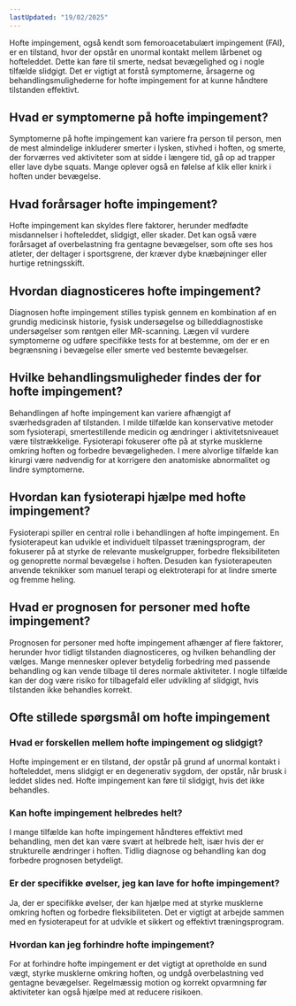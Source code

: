 ```yaml
---
lastUpdated: "19/02/2025"
---
```


Hofte impingement, også kendt som femoroacetabulært impingement (FAI), er en tilstand, hvor der opstår en unormal kontakt mellem lårbenet og hofteleddet. Dette kan føre til smerte, nedsat bevægelighed og i nogle tilfælde slidgigt. Det er vigtigt at forstå symptomerne, årsagerne og behandlingsmulighederne for hofte impingement for at kunne håndtere tilstanden effektivt.

## Hvad er symptomerne på hofte impingement?

Symptomerne på hofte impingement kan variere fra person til person, men de mest almindelige inkluderer smerter i lysken, stivhed i hoften, og smerte, der forværres ved aktiviteter som at sidde i længere tid, gå op ad trapper eller lave dybe squats. Mange oplever også en følelse af klik eller knirk i hoften under bevægelse.

## Hvad forårsager hofte impingement?

Hofte impingement kan skyldes flere faktorer, herunder medfødte misdannelser i hofteleddet, slidgigt, eller skader. Det kan også være forårsaget af overbelastning fra gentagne bevægelser, som ofte ses hos atleter, der deltager i sportsgrene, der kræver dybe knæbøjninger eller hurtige retningsskift.

## Hvordan diagnosticeres hofte impingement?

Diagnosen hofte impingement stilles typisk gennem en kombination af en grundig medicinsk historie, fysisk undersøgelse og billeddiagnostiske undersøgelser som røntgen eller MR-scanning. Lægen vil vurdere symptomerne og udføre specifikke tests for at bestemme, om der er en begrænsning i bevægelse eller smerte ved bestemte bevægelser.

## Hvilke behandlingsmuligheder findes der for hofte impingement?

Behandlingen af hofte impingement kan variere afhængigt af sværhedsgraden af tilstanden. I milde tilfælde kan konservative metoder som fysioterapi, smertestillende medicin og ændringer i aktivitetsniveauet være tilstrækkelige. Fysioterapi fokuserer ofte på at styrke musklerne omkring hoften og forbedre bevægeligheden. I mere alvorlige tilfælde kan kirurgi være nødvendig for at korrigere den anatomiske abnormalitet og lindre symptomerne.

## Hvordan kan fysioterapi hjælpe med hofte impingement?

Fysioterapi spiller en central rolle i behandlingen af hofte impingement. En fysioterapeut kan udvikle et individuelt tilpasset træningsprogram, der fokuserer på at styrke de relevante muskelgrupper, forbedre fleksibiliteten og genoprette normal bevægelse i hoften. Desuden kan fysioterapeuten anvende teknikker som manuel terapi og elektroterapi for at lindre smerte og fremme heling.

## Hvad er prognosen for personer med hofte impingement?

Prognosen for personer med hofte impingement afhænger af flere faktorer, herunder hvor tidligt tilstanden diagnosticeres, og hvilken behandling der vælges. Mange mennesker oplever betydelig forbedring med passende behandling og kan vende tilbage til deres normale aktiviteter. I nogle tilfælde kan der dog være risiko for tilbagefald eller udvikling af slidgigt, hvis tilstanden ikke behandles korrekt.

## Ofte stillede spørgsmål om hofte impingement

### Hvad er forskellen mellem hofte impingement og slidgigt?

Hofte impingement er en tilstand, der opstår på grund af unormal kontakt i hofteleddet, mens slidgigt er en degenerativ sygdom, der opstår, når brusk i leddet slides ned. Hofte impingement kan føre til slidgigt, hvis det ikke behandles.

### Kan hofte impingement helbredes helt?

I mange tilfælde kan hofte impingement håndteres effektivt med behandling, men det kan være svært at helbrede helt, især hvis der er strukturelle ændringer i hoften. Tidlig diagnose og behandling kan dog forbedre prognosen betydeligt.

### Er der specifikke øvelser, jeg kan lave for hofte impingement?

Ja, der er specifikke øvelser, der kan hjælpe med at styrke musklerne omkring hoften og forbedre fleksibiliteten. Det er vigtigt at arbejde sammen med en fysioterapeut for at udvikle et sikkert og effektivt træningsprogram.

### Hvordan kan jeg forhindre hofte impingement?

For at forhindre hofte impingement er det vigtigt at opretholde en sund vægt, styrke musklerne omkring hoften, og undgå overbelastning ved gentagne bevægelser. Regelmæssig motion og korrekt opvarmning før aktiviteter kan også hjælpe med at reducere risikoen.
